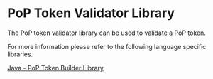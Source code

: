 # PoP Token Validator Library

The PoP token validator library can be used to validate a PoP token.

For more information please refer to the following language specific libraries.

[Java - PoP Token Builder Library](./java-lib-tmobile-oss-poptoken-validator/readme.md)
  